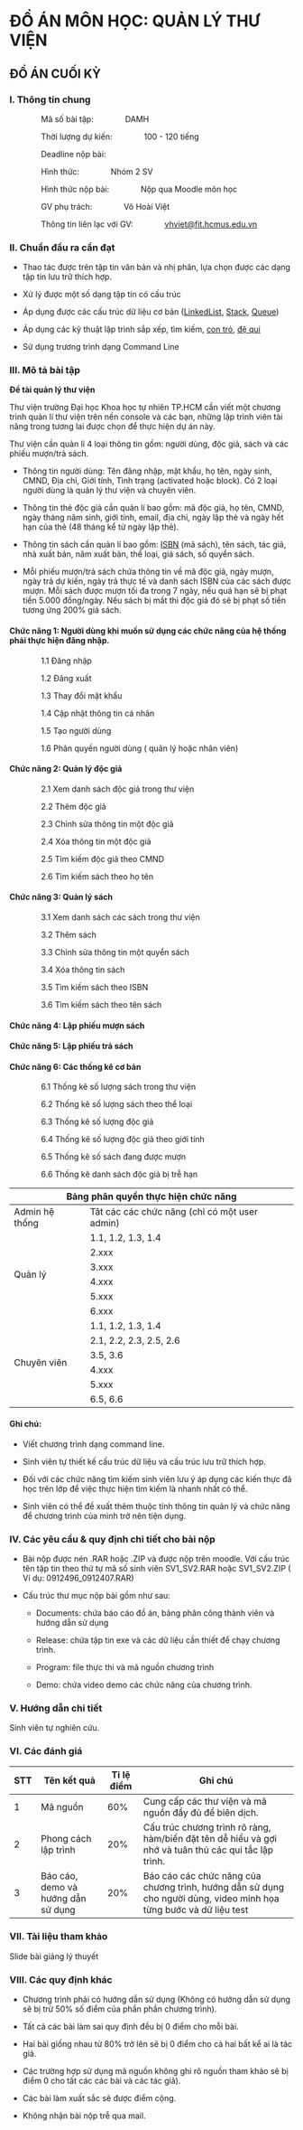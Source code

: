 
# ĐỒ ÁN MÔN HỌC: QUẢN LÝ THƯ VIỆN

## ĐỒ ÁN CUỐI KỲ

### I. Thông tin chung

&emsp;&emsp;&emsp;&emsp;Mã số bài tập:&emsp;&emsp;&emsp;&emsp;DAMH

&emsp;&emsp;&emsp;&emsp;Thời lượng dự kiến:&emsp;&emsp;&emsp;&emsp;100 - 120 tiếng

&emsp;&emsp;&emsp;&emsp;Deadline nộp bài:

&emsp;&emsp;&emsp;&emsp;Hình thức:&emsp;&emsp;&emsp;&emsp;Nhóm 2 SV

&emsp;&emsp;&emsp;&emsp;Hình thức nộp bài:&emsp;&emsp;&emsp;&emsp;Nộp qua Moodle môn học

&emsp;&emsp;&emsp;&emsp;GV phụ trách:&emsp;&emsp;&emsp;&emsp;Võ Hoài Việt

&emsp;&emsp;&emsp;&emsp;Thông tin liên lạc với GV:&emsp;&emsp;&emsp;&emsp;vhviet@fit.hcmus.edu.vn

### II. Chuẩn đầu ra cần đạt

- Thao tác được trên tập tin văn bản và nhị phân, lựa chọn được các dạng tập tin lưu trữ thích hợp.

- Xử lý được một số dạng tập tin có cấu trúc

- Áp dụng được các cấu trúc dữ liệu cơ bản ([LinkedList](https://www.stdio.vn/articles/danh-sach-lien-ket-don-106), [Stack](https://vi.wikipedia.org/wiki/Ngăn_xếp), [Queue](https://vi.wikipedia.org/wiki/Hàng_đợi))

- Áp dụng các kỹ thuật lập trình sắp xếp, tìm kiếm, [con trỏ](https://cpp.daynhauhoc.com/8/0-con-tr/), [đệ qui](https://vi.wikipedia.org/wiki/Đệ_quy)

- Sử dụng trương trình dạng Command Line

### III. Mô tả bài tập

__Đề tài quản lý thư viện__

Thư viện trường Đại học Khoa học tự nhiên TP.HCM cần viết một chương trình quản lí thư viện trên nền console và các bạn, những lập trình viên tài năng trong tương lai được chọn để thực hiện dự án này.

Thư viện cần quản lí 4 loại thông tin gồm: người dùng, độc giả, sách và các phiếu mượn/trả sách.

- Thông tin người dùng: Tên đăng nhập, mật khẩu, họ tên, ngày sinh, CMND, Địa chỉ, Giới tính, Tình trạng (activated hoặc block). Có 2 loại người dùng là quản lý thư viện và chuyên viên.

- Thông tin thẻ độc giả cần quản lí bao gồm: mã độc giả, họ tên, CMND, ngày tháng năm sinh, giới tính, email, địa chỉ, ngày lập thẻ và ngày hết hạn của thẻ (48 tháng kể từ ngày lập thẻ).

- Thông tin sách cần quản lí bao gồm: [ISBN](https://www.isbn-international.org/content/what-isbn) (mã sách), tên sách, tác giả, nhà xuất bản, năm xuất bản, thể loại, giá sách, số quyển sách.

- Mỗi phiếu mượn/trả sách chứa thông tin về mã độc giả, ngày mượn, ngày trả dự kiến, ngày trả thực tế và danh sách ISBN của các sách được mượn. Mỗi sách được mượn tối đa trong 7 ngày, nếu quá hạn sẽ bị phạt tiền 5.000 đồng/ngày. Nếu sách bị mất thì độc giả đó sẽ bị phạt số tiền tương ứng 200% giá sách.
	
#### Chức năng 1: Người dùng khi muốn sử dụng các chức năng của hệ thống phải thực hiện đăng nhập.

&emsp;&emsp;&emsp;&emsp;1.1 Đăng nhập

&emsp;&emsp;&emsp;&emsp;1.2 Đăng xuất

&emsp;&emsp;&emsp;&emsp;1.3 Thay đổi mật khẩu

&emsp;&emsp;&emsp;&emsp;1.4 Cập nhật thông tin cá nhân

&emsp;&emsp;&emsp;&emsp;1.5 Tạo người dùng

&emsp;&emsp;&emsp;&emsp;1.6 Phân quyền người dùng ( quản lý hoặc nhân viên)
	
#### Chức năng 2: Quản lý độc giả

&emsp;&emsp;&emsp;&emsp;2.1 Xem danh sách độc giả trong thư viện

&emsp;&emsp;&emsp;&emsp;2.2 Thêm độc giả

&emsp;&emsp;&emsp;&emsp;2.3 Chỉnh sửa thông tin một độc giả

&emsp;&emsp;&emsp;&emsp;2.4 Xóa thông tin một độc giả

&emsp;&emsp;&emsp;&emsp;2.5 Tìm kiếm độc giả theo CMND

&emsp;&emsp;&emsp;&emsp;2.6 Tìm kiếm sách theo họ tên
		
#### Chức năng 3: Quản lý sách
	
&emsp;&emsp;&emsp;&emsp;3.1 Xem danh sách các sách trong thư viện

&emsp;&emsp;&emsp;&emsp;3.2 Thêm sách

&emsp;&emsp;&emsp;&emsp;3.3 Chỉnh sửa thông tin một quyển sách

&emsp;&emsp;&emsp;&emsp;3.4 Xóa thông tin sách

&emsp;&emsp;&emsp;&emsp;3.5 Tìm kiếm sách theo ISBN

&emsp;&emsp;&emsp;&emsp;3.6 Tìm kiếm sách theo tên sách
		
#### Chức năng 4: Lập phiếu mượn sách
	
#### Chức năng 5: Lập phiếu trả sách
	
#### Chức năng 6: Các thống kê cơ bản

&emsp;&emsp;&emsp;&emsp;6.1 Thống kê số lượng sách trong thư viện

&emsp;&emsp;&emsp;&emsp;6.2 Thống kê số lượng sách theo thể loại

&emsp;&emsp;&emsp;&emsp;6.3 Thống kê số lượng độc giả

&emsp;&emsp;&emsp;&emsp;6.4 Thống kê số lượng độc giả theo giới tính

&emsp;&emsp;&emsp;&emsp;6.5 Thống kê số sách đang được mượn

&emsp;&emsp;&emsp;&emsp;6.6 Thống kê danh sách độc giả bị trễ hạn

<table width="100%">
	<thead>
		<tr>
			<th colspan ="2">Bảng phân quyền thực hiện chức năng</th>
		</tr>
	</thead>
	<tbody>
		<tr>
			<td>Admin hệ thống</td>
			<td>Tât các các chức năng (chỉ có một user admin)</td>
		</tr>
	<tr>
		<td rowspan="6">Quản lý</td>
		<td>1.1, 1.2, 1.3, 1.4</td>
	</tr>
	<tr>
		<td>2.xxx</td>
	</tr>
	<tr>
		<td>3.xxx</td>
	</tr>
	<tr>
		<td>4.xxx</td>
	</tr>
	<tr>
		<td>5.xxx</td>
	</tr>
	<tr>
		<td>6.xxx</td>
	</tr>
		<tr>
		<td rowspan="6">Chuyên viên</td>
		<td>1.1, 1.2, 1.3, 1.4</td>
	</tr>
	<tr>
		<td>2.1, 2.2, 2.3, 2.5, 2.6</td>
	</tr>
	<tr>
		<td>3.5, 3.6</td>
	</tr>
	<tr>
		<td>4.xxx</td>
	</tr>
	<tr>
		<td>5.xxx</td>
	</tr>
	<tr>
		<td>6.5, 6.6</td>
	</tr>
	</tbody>
</table>

#### Ghi chú:

- Viết chương trình dạng command line.

- Sinh viên tự thiết kế cấu trúc dữ liệu và cấu trúc lưu trữ thích hợp.

- Đối với các chức năng tìm kiếm sinh viên lưu ý áp dụng các kiến thực đã học trên lớp để việc thực hiện tìm kiếm là nhanh nhất có thể.

- Sinh viên có thể đề xuất thêm thuộc tính thông tin quản lý và chức năng để chương trình của mình trở nên tiện dụng.

### IV. Các yêu cầu & quy định chi tiết cho bài nộp

- Bài nộp được nén .RAR hoặc .ZIP và được nộp trên moodle. Với cấu trúc tên tập tin theo thứ tự mã số sinh viên SV1_SV2.RAR hoặc SV1_SV2.ZIP ( Ví dụ: 0912496_0912407.RAR)

- Cấu trúc thư mục nộp bài gồm như sau:

	- Documents: chứa báo cáo đồ án, bảng phân công thành viên và hướng dẫn sử dụng

	- Release: chứa tập tin exe và các dữ liệu cần thiết để chạy chương trình.

	- Program: file thực thi và mã nguồn chương trình

	- Demo: chứa video demo các chức năng của chương trình.

### V. Hướng dẫn chi tiết

Sinh viên tự nghiên cứu.

### VI. Các đánh giá

|STT |Tên kết quả                       |Tỉ lệ điểm |Ghi chú                                                                                                           |
|----|----------------------------------|-----------|------------------------------------------------------------------------------------------------------------------|
|1   |Mã nguồn                          |60%        |Cung cấp các thư viện và mã nguồn đầy đủ để biên dịch.                                                            |
|2   |Phong cách lập trình              |20%        |Cấu trúc chương trình rõ ràng, hàm/biến đặt tên dễ hiểu và gợi nhớ và tuân thủ các qui tắc lập trình.             |
|3   |Báo cáo, demo và hướng dẫn sử dụng|20%        |Báo cáo các chức năng của chương trình, hướng dẫn sử dụng cho người dùng, video minh họa từng bước và dữ liệu test|

### VII. Tài liệu tham khảo

Slide bài giảng lý thuyết

### VIII. Các quy định khác

- Chương trình phải có hướng dẫn sử dụng (Không có hướng dẫn sử dụng sẽ bị trừ 50% số điểm của phần phần chương trình).

- Tất cả các bài làm sai quy định đều bị 0 điểm cho mỗi bài.

- Hai bài giống nhau từ 80% trở lên sẽ bị 0 điểm cho cả hai bất kể ai là tác giả.

- Các trường hợp sử dụng mã nguồn không ghi rõ nguồn tham khảo sẽ bị điểm 0 cho tất các các bài và các tác giả).

- Các bài làm xuất sắc sẽ được điểm cộng.

- Không nhận bài nộp trễ qua mail.
